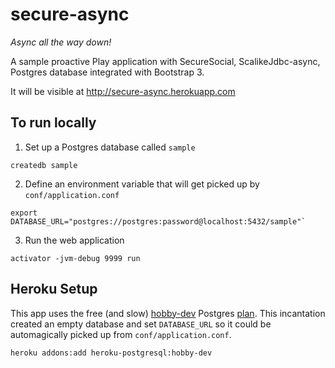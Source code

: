 secure-async
============

*Async all the way down!*

A sample proactive Play application with SecureSocial, ScalikeJdbc-async, Postgres database integrated with Bootstrap 3.

It will be visible at http://secure-async.herokuapp.com

## To run locally ##
1) Set up a Postgres database called `sample`
````
createdb sample
````

2) Define an environment variable that will get picked up by `conf/application.conf`
````
export DATABASE_URL="postgres://postgres:password@localhost:5432/sample"`
````

3) Run the web application
````
activator -jvm-debug 9999 run
````

## Heroku Setup ##

This app uses the free (and slow) [hobby-dev](https://addons.heroku.com/heroku-postgresql)
Postgres [plan](https://devcenter.heroku.com/articles/heroku-postgres-plans#hobby-tier).
This incantation created an empty database and set `DATABASE_URL` so it could be automagically picked up from `conf/application.conf`.

    heroku addons:add heroku-postgresql:hobby-dev
